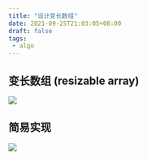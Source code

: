 ```yaml
---
title: "设计变长数组"
date: 2021-09-25T21:03:05+08:00
draft: false
tags:
 - algo
---
```

## 变长数组 (resizable array)
![](https://gtd-imgs-md.oss-cn-beijing.aliyuncs.com/imgs/20210925211806.png)

## 简易实现
![](https://gtd-imgs-md.oss-cn-beijing.aliyuncs.com/imgs/20210925211941.png)